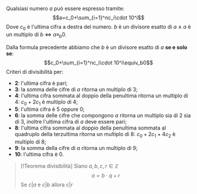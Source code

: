 Qualsiasi numero $a$ può essere espresso tramite:
$$a=c_0+\sum_{i=1}^nc_i\cdot 10^i$$
Dove $c_0$ è l'ultima cifra a destra del numero.
$b$ è un divisore esatto di $a$ $\land$ $a$ è un multiplo di $b$ $\iff$ $a \equiv_b 0$.

Dalla formula precedente abbiamo che $b$ è un divisore esatto di $a$ **se e solo se**:
$$c_0+\sum_{i=1}^nc_i\cdot 10^i\equiv_b0$$
Criteri di divisibilità per:
- **2**: l'ultima cifra è pari;
- **3**: la somma delle cifre di $a$ ritorna un multiplo di 3;
- **4**: l'ultima cifra sommata al doppio della penultima ritorna un multiplo di 4:
	$c_0+2c_1$ è multiplo di 4;
- **5**: l'ultima cifra è 5 oppure 0;
- **6**: la somma delle cifre che compongono $a$ ritorna un multiplo sia di 2 sia di 3, inoltre l'ultima cifra di $a$ deve essere pari;
- **8**: l'ultima cifra sommata al doppio della penultima sommata al quadruplo della terzultima ritorna un multiplo di 8:
	$c_0+2c_1+4c_2$ è multiplo di 8;
- **9**: la somma della cifre di $a$ ritorna un multiplo di 9;
- **10**: l'ultima cifra è 0.

>[!Teorema divisibilità]
>Siano $a,b,c,r \in \mathbb{Z}$
>$$a=b\cdot q +r$$
>Se $c|a$ e $c|b$ allora $c|r$

